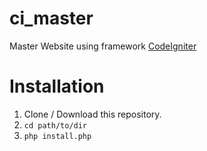 # ci_master

Master Website using framework <a href="https://codeigniter.com/">CodeIgniter</a>

# Installation
1. Clone / Download this repository.
2. <code>cd path/to/dir</code>
3. <code>php install.php</code>